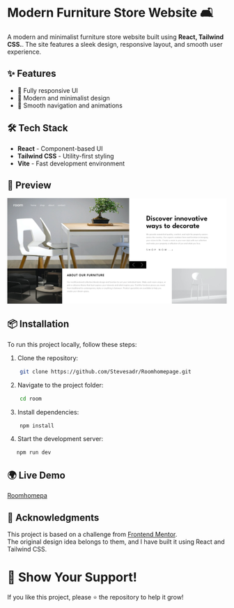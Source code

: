 # Modern Furniture Store Website 🛋️

A modern and minimalist furniture store website built using **React, Tailwind CSS.**. The site features a sleek design, responsive layout, and smooth user experience.

## ✨ Features

- 🦾 Fully responsive UI
- 🧵 Modern and minimalist design
- 🍂 Smooth navigation and animations

## 🛠 Tech Stack

- **React** - Component-based UI
- **Tailwind CSS** - Utility-first styling
- **Vite** - Fast development environment

## 📸 Preview

![App Screenshot](./public/ScreenshotsRoom.png)

## 📦 Installation

To run this project locally, follow these steps:

1. Clone the repository:

```sh
    git clone https://github.com/Stevesadr/Roomhomepage.git
```

2. Navigate to the project folder:

```sh
    cd room
```

3. Install dependencies:

```sh
    npm install
```

4. Start the development server:

```sh
   npm run dev
```

## 🌍 Live Demo

[Roomhomepa](https://roomhomepage-two.vercel.app/)

## 🙌 Acknowledgments

This project is based on a challenge from [Frontend Mentor](https://www.frontendmentor.io/).  
The original design idea belongs to them, and I have built it using React and Tailwind CSS.

# 🌟 Show Your Support!

If you like this project, please ⭐️ the repository to help it grow!
